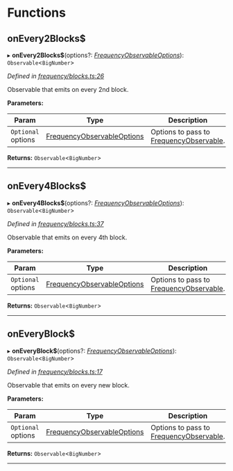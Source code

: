 

# Functions

<a id="onevery2blocks_"></a>

##  onEvery2Blocks$

▸ **onEvery2Blocks$**(options?: *[FrequencyObservableOptions](../interfaces/_types_.frequencyobservableoptions.md)*): `Observable`<`BigNumber`>

*Defined in [frequency/blocks.ts:26](https://github.com/paritytech/js-libs/blob/b4404e2/packages/light.js/src/frequency/blocks.ts#L26)*

Observable that emits on every 2nd block.

**Parameters:**

| Param | Type | Description |
| ------ | ------ | ------ |
| `Optional` options | [FrequencyObservableOptions](../interfaces/_types_.frequencyobservableoptions.md) |  Options to pass to [FrequencyObservable](../interfaces/_types_.frequencyobservable.md). |

**Returns:** `Observable`<`BigNumber`>

___
<a id="onevery4blocks_"></a>

##  onEvery4Blocks$

▸ **onEvery4Blocks$**(options?: *[FrequencyObservableOptions](../interfaces/_types_.frequencyobservableoptions.md)*): `Observable`<`BigNumber`>

*Defined in [frequency/blocks.ts:37](https://github.com/paritytech/js-libs/blob/b4404e2/packages/light.js/src/frequency/blocks.ts#L37)*

Observable that emits on every 4th block.

**Parameters:**

| Param | Type | Description |
| ------ | ------ | ------ |
| `Optional` options | [FrequencyObservableOptions](../interfaces/_types_.frequencyobservableoptions.md) |  Options to pass to [FrequencyObservable](../interfaces/_types_.frequencyobservable.md). |

**Returns:** `Observable`<`BigNumber`>

___
<a id="oneveryblock_"></a>

##  onEveryBlock$

▸ **onEveryBlock$**(options?: *[FrequencyObservableOptions](../interfaces/_types_.frequencyobservableoptions.md)*): `Observable`<`BigNumber`>

*Defined in [frequency/blocks.ts:17](https://github.com/paritytech/js-libs/blob/b4404e2/packages/light.js/src/frequency/blocks.ts#L17)*

Observable that emits on every new block.

**Parameters:**

| Param | Type | Description |
| ------ | ------ | ------ |
| `Optional` options | [FrequencyObservableOptions](../interfaces/_types_.frequencyobservableoptions.md) |  Options to pass to [FrequencyObservable](../interfaces/_types_.frequencyobservable.md). |

**Returns:** `Observable`<`BigNumber`>

___

